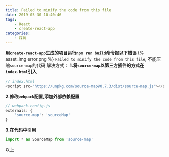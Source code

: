 ```yaml
---
title: Failed to minify the code from this file
date: 2019-05-30 10:40:46
tags:
    - React
    - create-react-app
categories:
    - 踩坑
---
```

**用`create-react-app`生成的项目运行`npm run build`命令报以下错误**
{% asset_img error.png %}
`Failed to minify the code from this file`, 不能压缩`source-map`的代码
解决方式：
**1.将`source-map`以第三方插件的方式在`index.html`引入**
```javascript
// index.html
<script src="https://unpkg.com/source-map@0.7.3/dist/source-map.js"></script>
```
**2.修改`webpack`配置,添加外部依赖配置**
```javascript
// webpack.config.js
externals: {
    'source-map': 'sourceMap'
}
```
**3.在代码中引用**
```typescript
import * as SourceMap from 'source-map'
```
以上